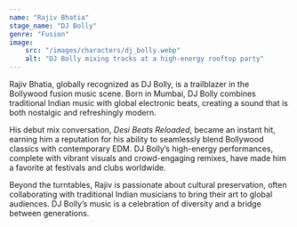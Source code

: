 ```yaml
---
name: "Rajiv Bhatia"
stage_name: "DJ Bolly"
genre: "Fusion"
image: 
    src: "/images/characters/dj_bolly.webp"
    alt: "DJ Bolly mixing tracks at a high-energy rooftop party"
---
```


Rajiv Bhatia, globally recognized as DJ Bolly, is a trailblazer in the Bollywood fusion music scene. Born in Mumbai, DJ Bolly combines traditional Indian music with global electronic beats, creating a sound that is both nostalgic and refreshingly modern.

His debut mix conversation, *Desi Beats Reloaded*, became an instant hit, earning him a reputation for his ability to seamlessly blend Bollywood classics with contemporary EDM. DJ Bolly’s high-energy performances, complete with vibrant visuals and crowd-engaging remixes, have made him a favorite at festivals and clubs worldwide.

Beyond the turntables, Rajiv is passionate about cultural preservation, often collaborating with traditional Indian musicians to bring their art to global audiences. DJ Bolly’s music is a celebration of diversity and a bridge between generations.
